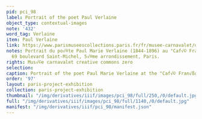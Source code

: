 ```yaml
---
pid: pci_98
label: Portrait of the poet Paul Verlaine
object_type: contextual-images
note: '432'
word_tag: Verlaine
item: Paul Verlaine
link: https://www.parismuseescollections.paris.fr/fr/musee-carnavalet/oeuvres/portrait-du-poete-paul-marie-verlaine-1844-1896-au-cafe-francois-1er-69#infos-principales
notes: Portrait du po√®te Paul Marie Verlaine (1844-1896) au "Caf√© Fran√ßois 1er",
  69 boulevard Saint-Michel, 5√®me arrondissement, Paris.
rights: Mus√©e carnavalet creative commons zero
selection: 
caption: Portrait of the poet Paul Marie Verlaine at the "Caf√© Fran√ßois 1er"
order: '97'
layout: paris-project-exhibition
collection: paris-project-exhibition
thumbnail: "/img/derivatives/iiif/images/pci_98/full/250,/0/default.jpg"
full: "/img/derivatives/iiif/images/pci_98/full/1140,/0/default.jpg"
manifest: "/img/derivatives/iiif/pci_98/manifest.json"
---
```

